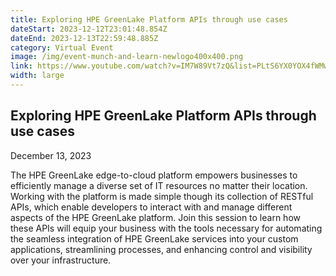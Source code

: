 ```yaml
---
title: Exploring HPE GreenLake Platform APIs through use cases
dateStart: 2023-12-12T23:01:48.854Z
dateEnd: 2023-12-13T22:59:48.885Z
category: Virtual Event
image: /img/event-munch-and-learn-newlogo400x400.png
link: https://www.youtube.com/watch?v=IM7W89Vt7zQ&list=PLtS6YX0YOX4fWMwKbp9blyI1GLdXlbWjY
width: large
---
```

## Exploring HPE GreenLake Platform APIs through use cases

December 13, 2023

The HPE GreenLake edge-to-cloud platform empowers businesses to efficiently manage a diverse set of IT resources no matter their location. Working with the platform is made simple though its collection of RESTful APIs, which enable developers to interact with and manage different aspects of the HPE GreenLake platform. Join this session to learn how these APIs will equip your business with the tools necessary for automating the seamless integration of HPE GreenLake services into your custom applications, streamlining processes, and enhancing control and visibility over your infrastructure.
